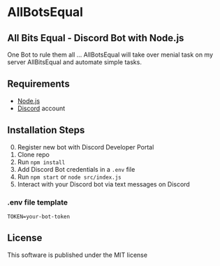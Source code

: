# AllBotsEqual
## All Bits Equal - Discord Bot with Node.js
One Bot to rule them all ... AllBotsEqual will take over menial task on my server AllBitsEqual and automate simple tasks.

## Requirements

- [Node.js](http://nodejs.org/)
- [Discord](https://discordapp.com/) account

## Installation Steps

0. Register new bot with Discord Developer Portal 
1. Clone repo
2. Run `npm install`
3. Add Discord Bot credentials in a `.env` file
3. Run `npm start` or `node src/index.js`
4. Interact with your Discord bot via text messages on Discord

### .env file template
```
TOKEN=your-bot-token
```

## License
This software is published under the MIT license
